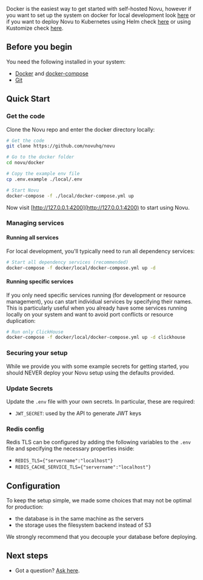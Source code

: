 Docker is the easiest way to get started with self-hosted Novu,
however if you want to set up the system on docker for local development look [here](local/Readme.md)
or if you want to deploy Novu to Kubernetes using Helm check [here](kubernetes/helm/Readme.md) or using Kustomize check [here](kubernetes/helm/Readme.md).

## Before you begin

You need the following installed in your system:

- [Docker](https://docs.docker.com/engine/install/) and [docker-compose](https://docs.docker.com/compose/install/)
- [Git](https://git-scm.com/downloads)

## Quick Start

### Get the code

Clone the Novu repo and enter the docker directory locally:

```sh
# Get the code
git clone https://github.com/novuhq/novu

# Go to the docker folder
cd novu/docker

# Copy the example env file
cp .env.example ./local/.env

# Start Novu
docker-compose -f ./local/docker-compose.yml up
```

Now visit [http://127.0.0.1:4200](http://127.0.0.1:4200) to start using Novu.

### Managing services

#### Running all services

For local development, you'll typically need to run all dependency services:

```sh
# Start all dependency services (recommended)
docker-compose -f docker/local/docker-compose.yml up -d
```

#### Running specific services

If you only need specific services running (for development or resource management), you can start individual services by specifying their names. This is particularly useful when you already have some services running locally on your system and want to avoid port conflicts or resource duplication:

```sh
# Run only ClickHouse
docker-compose -f docker/local/docker-compose.yml up -d clickhouse
```

### Securing your setup

While we provide you with some example secrets for getting started, you should NEVER deploy your Novu setup using the defaults provided.

### Update Secrets

Update the `.env` file with your own secrets. In particular, these are required:

- `JWT_SECRET`: used by the API to generate JWT keys

### Redis config

Redis TLS can be configured by adding the following variables to the `.env` file and specifying the necessary properties inside:

- `REDIS_TLS={"servername":"localhost"}`
- `REDIS_CACHE_SERVICE_TLS={"servername":"localhost"}`

## Configuration

To keep the setup simple, we made some choices that may not be optimal for production:

- the database is in the same machine as the servers
- the storage uses the filesystem backend instead of S3

We strongly recommend that you decouple your database before deploying.

## Next steps

- Got a question? [Ask here](https://discord.gg/novu).
